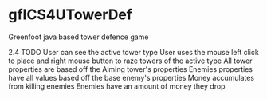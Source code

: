 # gfICS4UTowerDef
Greenfoot java based tower defence game

2.4 TODO
User can see the active tower type
User uses the mouse left click to place and right mouse button to raze towers of the active type
All tower properties are based off the Aiming tower's properties
Enemies properties have all values based off the base enemy's properties
Money accumulates from killing enemies
Enemies have an amount of money they drop